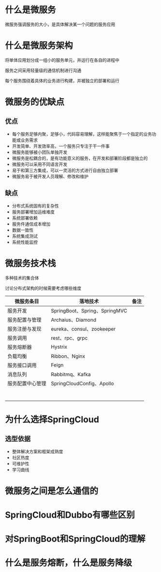 # 什么是微服务

微服务强调服务的大小，是具体解决某一个问题的服务应用

# 什么是微服务架构

将单体应用划分成一组小的服务单元，并运行在各自的进程中

服务之间采用轻量级的通信机制进行沟通

每个服务围绕着具体的业务进行构建，并被独立的部署和运行

# 微服务的优缺点

## 优点

- 每个服务足够内聚，足够小，代码容易理解，这样能聚焦于一个指定的业务功能或业务需求
- 开发简单、开发效率高，一个服务只专注于干一件事
- 微服务能够被小团队单独开发
- 微服务是松耦合的，是有功能意义的服务，在开发和部署阶段都是独立的
- 微服务可以采用不同语言开发
- 易于和第三方集成，可以一灵活的方式进行自由独立部署
- 微服务易于被开发人员理解、修改和维护

## 缺点

* 分布式系统固有的复杂性
* 服务部署增加运维难度
* 系统部署依赖
* 服务件通信成本增加
* 数据一致性
* 系统集成测试
* 系统性能监控

# 微服务技术栈

多种技术的集合体

讨论分布式架构的时候需要考虑哪些维度

| 微服务条目       | 落地技术                      | 备注 |
| ---------------- | ----------------------------- | ---- |
| 服务开发         | SpringBoot、Spring、SpringMVC |      |
| 服务配置与管理   | Archaius、Diamond             |      |
| 服务注册与发现   | eureka、consul、zookeeper     |      |
| 服务调用         | rest、rpc、grpc               |      |
| 服务熔断器       | Hystrix                       |      |
| 负载均衡         | Ribbon、Nginx                 |      |
| 服务接口调用     | Feign                         |      |
| 消息队列         | Rabbitmq、Kafka               |      |
| 服务配置中心管理 | SpringCloudConfig、Apollo     |      |
|                  |                               |      |
|                  |                               |      |
|                  |                               |      |
|                  |                               |      |
|                  |                               |      |
|                  |                               |      |
|                  |                               |      |

# 为什么选择SpringCloud

## 选型依据

- 整体解决方案和框架成熟度
- 社区热度
- 可维护性
- 学习曲线



# 微服务之间是怎么通信的



# SpringCloud和Dubbo有哪些区别



# 对SpringBoot和SpringCloud的理解



# 什么是服务熔断，什么是服务降级




